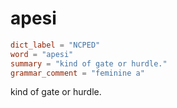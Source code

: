 # apesi

``` toml
dict_label = "NCPED"
word = "apesi"
summary = "kind of gate or hurdle."
grammar_comment = "feminine a"
```

kind of gate or hurdle.

